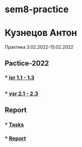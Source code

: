 # sem8-practice
# Кузнецов Антон
Практика 3.02.2022-15.02.2022

## Pactice-2022

### * [isr 1.1 - 1.3](/isr/Kuznetsov%20Anton%2C%20IVT4%2C%20isr1-3.pdf)

##

### * [vsr 2.1 - 2.3](/vsr/Kuznetsov%20Anton%2C%20IVT4%2C%20vsr1.1-1.3.pdf)

## Report
### * [Tasks](/report/pract8-tasks%2C%20Kuznetsov%20Anton%2C%20IVT4.pdf)
### * [Report](/report/pract8-report%2C%20Kuznetsov%20Anton%2C%20IVT4.pdf)
